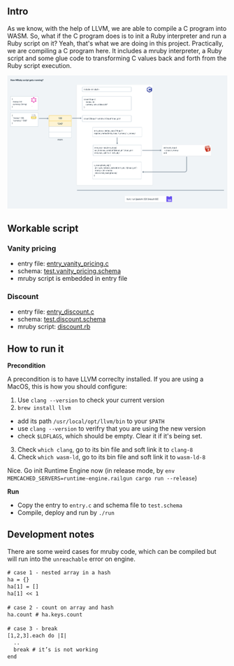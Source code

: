 ## Intro

As we know, with the help of LLVM, we are able to compile a C program into WASM. So, what if the C
program does is to init a Ruby interpreter and run a Ruby script on it? Yeah, that's what we are doing
in this project. Practically, we are compiling a C program here. It includes a mruby interpreter, a Ruby script
and some glue code to transforming C values back and forth from the Ruby script execution.

![design](./design.png)

## Workable script

### Vanity pricing

+ entry file: [entry_vanity_pricing.c](./entry_vanity_pricing.c)
+ schema: [test.vanity_pricing.schema](./test.vanity_pricing.schema)
+ mruby script is embedded in entry file

### Discount

+ entry file: [entry_discount.c](./entry_discount.c)
+ schema: [test.discount.schema](./test.discount.schema)
+ mruby script: [discount.rb](./discount.rb)

## How to run it

**Precondition**

A precondition is to have LLVM correclty installed. If you are using a MacOS, this is how you should configure:

1. Use `clang --version` to check your current version
2. `brew install llvm`
  * add its path `/usr/local/opt/llvm/bin` to your `$PATH`
  * use `clang --version` to verifry that you are using the new version
  * check `$LDFLAGS`, which should be empty. Clear it if it's being set.
3. Check `which clang`, go to its bin file and soft link it to `clang-8`
4. Check `which wasm-ld`, go to its bin file and soft link it to `wasm-ld-8`

Nice. Go init Runtime Engine now (in release mode, by `env MEMCACHED_SERVERS=runtime-engine.railgun cargo run --release`)

**Run**

* Copy the entry to `entry.c` and schema file to `test.schema`
* Compile, deploy and run by `./run`

## Development notes

There are some weird cases for mruby code, which can be compiled but will run into the `unreachable` error on engine.

```
# case 1 - nested array in a hash
ha = {}
ha[1] = []
ha[1] << 1

# case 2 - count on array and hash
ha.count # ha.keys.count

# case 3 - break
[1,2,3].each do |I|
  ..
  break # it’s is not working
end
```
